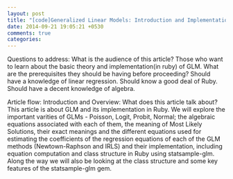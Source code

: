 ```yaml
---
layout: post
title: "[code]Generalized Linear Models: Introduction and Implementation in Ruby."
date: 2014-09-21 19:05:21 +0530
comments: true
categories: 
---
```


Questions to address:
  What is the audience of this article?
    Those who want to learn about the basic theory and implementation(in ruby) of GLM. 
  What are the prerequisites they should be having before proceeding?
    Should have a knowledge of linear regression.
    Should know a good deal of Ruby.
    Should have a decent knowledge of algebra.

Article flow:
  Introduction and Overview:
    What does this article talk about?
    This article is about GLM and its implementation in Ruby.
    We will explore the important varities of GLMs - Poisson, Logit, Probit, Normal; the algebraic equations associated with each of them, the meaning of Most Likely Solutions, their exact meanings and the different equations used for estimating the coefficients of the regression equations of each of the GLM methods (Newtown-Raphson and IRLS) and their implementation, including equation computation and class structure in Ruby using statsample-glm. Along the way we will also be looking at the class structure and some key features of the statsample-glm gem.

  

